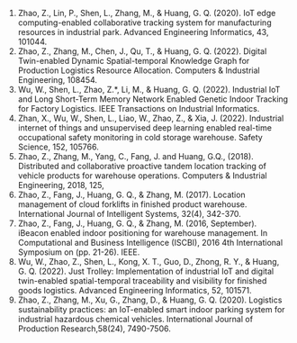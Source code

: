 1.	Zhao, Z., Lin, P., Shen, L., Zhang, M., & Huang, G. Q. (2020). IoT edge computing-enabled collaborative tracking system for manufacturing resources in industrial park. Advanced Engineering Informatics, 43, 101044. 
2.	Zhao, Z., Zhang, M., Chen, J., Qu, T., & Huang, G. Q. (2022). Digital Twin-enabled Dynamic Spatial-temporal Knowledge Graph for Production Logistics Resource Allocation. Computers & Industrial Engineering, 108454.
3.	Wu, W., Shen, L., Zhao, Z.*, Li, M., & Huang, G. Q. (2022). Industrial IoT and Long Short-Term Memory Network Enabled Genetic Indoor Tracking for Factory Logistics. IEEE Transactions on Industrial Informatics.
4.	Zhan, X., Wu, W., Shen, L., Liao, W., Zhao, Z., & Xia, J. (2022). Industrial internet of things and unsupervised deep learning enabled real-time occupational safety monitoring in cold storage warehouse. Safety Science, 152, 105766.
5.	Zhao, Z., Zhang, M., Yang, C., Fang, J. and Huang, G.Q., (2018). Distributed and collaborative proactive tandem location tracking of vehicle products for warehouse operations. Computers & Industrial Engineering, 2018, 125, 
6.	Zhao, Z., Fang, J., Huang, G. Q., & Zhang, M. (2017). Location management of cloud forklifts in finished product warehouse. International Journal of Intelligent Systems, 32(4), 342-370.
7.	Zhao, Z., Fang, J., Huang, G. Q., & Zhang, M. (2016, September). iBeacon enabled indoor positioning for warehouse management. In Computational and Business Intelligence (ISCBI), 2016 4th International Symposium on (pp. 21-26). IEEE. 
8.	Wu, W., Zhao, Z., Shen, L., Kong, X. T., Guo, D., Zhong, R. Y., & Huang, G. Q. (2022). Just Trolley: Implementation of industrial IoT and digital twin-enabled spatial-temporal traceability and visibility for finished goods logistics. Advanced Engineering Informatics, 52, 101571.
9.	Zhao, Z., Zhang, M., Xu, G., Zhang, D., & Huang, G. Q. (2020). Logistics sustainability practices: an IoT-enabled smart indoor parking system for industrial hazardous chemical vehicles. International Journal of Production Research,58(24), 7490-7506. 
